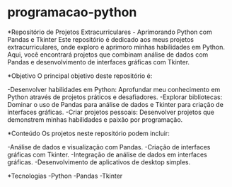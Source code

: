 # programacao-python
*Repositório de Projetos Extracurriculares - Aprimorando Python com Pandas e Tkinter
Este repositório é dedicado aos meus projetos extracurriculares, onde exploro e aprimoro minhas habilidades em Python. Aqui, você encontrará projetos que combinam análise de dados com Pandas e desenvolvimento de interfaces gráficas com Tkinter.

*Objetivo
O principal objetivo deste repositório é:

-Desenvolver habilidades em Python: Aprofundar meu conhecimento em Python através de projetos práticos e desafiadores.
-Explorar bibliotecas: Dominar o uso de Pandas para análise de dados e Tkinter para criação de interfaces gráficas.
-Criar projetos pessoais: Desenvolver projetos que demonstrem minhas habilidades e paixão por programação.

*Conteúdo
Os projetos neste repositório podem incluir:

-Análise de dados e visualização com Pandas.
-Criação de interfaces gráficas com Tkinter.
-Integração de análise de dados em interfaces gráficas.
-Desenvolvimento de aplicativos de desktop simples.

*Tecnologias
-Python
-Pandas
-Tkinter